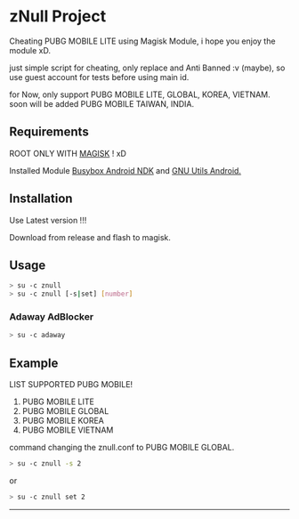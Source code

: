 # zNull Project


Cheating PUBG MOBILE LITE using Magisk Module, i hope you enjoy the module xD.


just simple script for cheating, only replace and Anti Banned :v (maybe), so use guest account for tests before using main id.


for Now, only support PUBG MOBILE LITE, GLOBAL, KOREA, VIETNAM. soon will be added PUBG MOBILE TAIWAN, INDIA.

## Requirements


ROOT ONLY WITH [MAGISK](https://github.com/topjohnwu/Magisk "Magisk Github") ! xD


Installed Module [Busybox Android NDK](https://github.com/Magisk-Modules-Repo/busybox-ndk "Busybox Android NDK Magisk Repo") and [GNU Utils Android.](https://github.com/adiprasetya/zNull-Project/releases/tag/v4.6 "GNU Utils Android Download")



## Installation

Use Latest version !!!

Download from release and flash to magisk.


## Usage

```bash
> su -c znull
> su -c znull [-s|set] [number]
```

### Adaway AdBlocker
```bash
> su -c adaway
```

## Example

LIST SUPPORTED PUBG MOBILE!
1. PUBG MOBILE LITE
2. PUBG MOBILE GLOBAL
3. PUBG MOBILE KOREA
4. PUBG MOBILE VIETNAM

command changing the znull.conf to PUBG MOBILE GLOBAL.
```bash
> su -c znull -s 2
```
or
```bash
> su -c znull set 2
```
---
